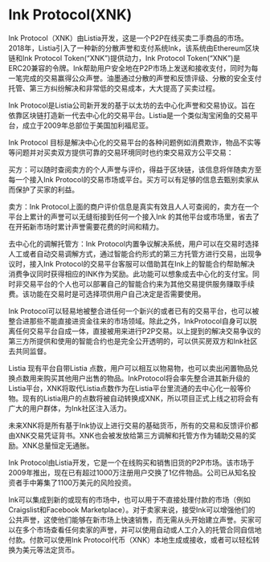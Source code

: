 # Ink Protocol(XNK)

Ink Protocol（XNK）由Listia开发，这是一个P2P在线买卖二手商品的市场。2018年，Listia引入了一种新的分散声誉和支付系统Ink，该系统由Ethereum区块链和Ink Protocol Token(“XNK”)提供动力，Ink Protocol Token(“XNK”)是ERC20兼容的令牌。Ink帮助用户安全地在P2P市场上发送和接收支付，同时为每一笔完成的交易赢得公众声誉。油墨通过分散的声誉和反馈评级、分散的安全支付托管、第三方纠纷解决和非常低的交易成本，大大提高了买卖过程。

Ink Protocol是Listia公司新开发的基于以太坊的去中心化声誉和交易协议。旨在依靠区块链打造新一代去中心化的交易平台。Listia是一个类似淘宝闲鱼的交易平台，成立于2009年总部位于美国加利福尼亚。

Ink Protocol 目标是解决中心化的交易平台的各种问题例如消费欺诈，物品不实等等问题并对买卖双方提供可靠的交易环境同时也约束交易双方公平交易：

买方：可以随时查阅卖方的个人声誉与评价，得益于区块链，该信息将伴随卖方至每一个接入Ink Protocol的交易市场或平台。买方可以有足够的信息去甄别卖家从而保护了买家的利益。

卖方：Ink Protocol上面的商户评价信息是真实有效且人人可查阅的，卖方在一个平台上累计的声誉可以无缝衔接到任何一个接入Ink 的其他平台或市场里，省去了在开拓新市场时累计声誉需要花费的时间和精力。

去中心化的调解托管方：Ink Protocol内置争议解决系统，用户可以在交易时选择人工或者自动交易调解方式，通过智能合约形式的第三方托管方进行交易，出现争议时，接入Ink Protocol的交易平台客服可以借助其在Ink上的智能合约帮助解决消费争议同时获得相应的INK作为奖励。此功能可以想象成去中心化的支付宝。同时非交易平台的个人也可以部署自己的智能合约来为其他交易提供服务赚取手续费。该功能在交易时是可选择项供用户自己决定是否需要使用。

Ink Protocol可以轻易地被整合进任何一个新兴的或者已有的交易平台，也可以被整合进那些不能直接进资金往来的市场领域。除此之外，InkProtocol自身可以脱离任何交易平台自成一体，直接被用来进行P2P交易。以上提到的解决交易争议的第三方所提供和使用的智能合约也是完全公开透明的，可以供买房双方和Ink社区去共同监督。

Listia 现有平台自带Listia 点数，用户可以相互以物易物，也可以卖出闲置物品兑换点数用来购买其他用户出售的物品。InkProtocol将会率先整合进其新升级的Listia平台，XNK将取代Listia点数作为在Listia平台里流通的去中心化一般等价物。现有的Listia用户的点数将被自动转换成XNK，所以项目正式上线之初将会有广大的用户群体，为Ink社区注入活力。

未来XNK将是所有基于Ink协议上进行交易的基础货币，所有的交易和反馈评价都由XNK交易凭证背书。XNK也会被发放给第三方调解和托管方作为辅助交易的奖励。XNK总量恒定无通胀。

Ink Protocol由Listia开发，它是一个在线购买和销售旧货的P2P市场。该市场于2009年推出，现在已有超过1000万注册用户交换了1亿件物品。公司已从知名投资者手中筹集了1100万美元的风险投资。

Ink可以集成到新的或现有的市场中，也可以用于不直接处理付款的市场（例如Craigslist和Facebook Marketplace）。对于卖家来说，接受Ink可以增强他们的公共声誉，这使他们能够在新市场上快速销售，而无需从头开始建立声誉。买家可以在多个市场查看任何卖家的声誉，并可以使用自动或人工介入的托管合同自信地付款。付款可以使用Ink Protocol代币（XNK）本地生成或接收，或者可以轻松转换为美元等法定货币。
